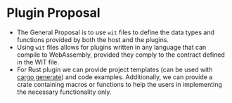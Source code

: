# Plugin Proposal

* The General Proposal is to use `wit` files to define the data types and functions provided by both the host and the plugins.
* Using `wit` files allows for  plugins written in any language that can compile to WebAssembly, provided they comply to the contract defined in the WIT file.
* For Rust plugin we can provide project templates (can be used with [cargo generate](https://github.com/cargo-generate/cargo-generate)) and code examples. Additionally, we can provide a crate containing macros or functions to help the users in implementing the necessary functionality only.

